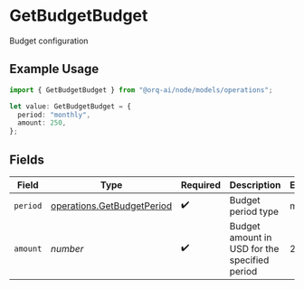 # GetBudgetBudget

Budget configuration

## Example Usage

```typescript
import { GetBudgetBudget } from "@orq-ai/node/models/operations";

let value: GetBudgetBudget = {
  period: "monthly",
  amount: 250,
};
```

## Fields

| Field                                                                    | Type                                                                     | Required                                                                 | Description                                                              | Example                                                                  |
| ------------------------------------------------------------------------ | ------------------------------------------------------------------------ | ------------------------------------------------------------------------ | ------------------------------------------------------------------------ | ------------------------------------------------------------------------ |
| `period`                                                                 | [operations.GetBudgetPeriod](../../models/operations/getbudgetperiod.md) | :heavy_check_mark:                                                       | Budget period type                                                       | monthly                                                                  |
| `amount`                                                                 | *number*                                                                 | :heavy_check_mark:                                                       | Budget amount in USD for the specified period                            | 250                                                                      |